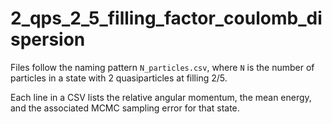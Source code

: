 # 2_qps_2_5_filling_factor_coulomb_dispersion

Files follow the naming pattern `N_particles.csv`, where `N` is the number of particles in a state with 2 quasiparticles at filling 2/5.

Each line in a CSV lists the relative angular momentum, the mean energy, and the associated MCMC sampling error for that state.
